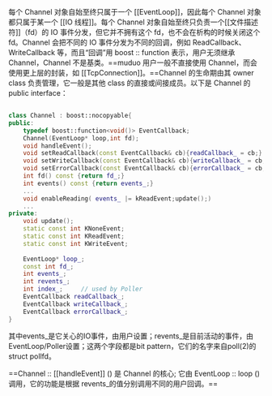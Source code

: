 

每个 Channel 对象自始至终只属于一个 [[EventLoop]]，因此每个 Channel 对象都只属于某一个 [[IO 线程]]。每个 Channel 对象自始至终只负责一个[[文件描述符]]（fd）的 IO 事件分发，但它并不拥有这个 fd，也不会在析构的时候关闭这个 fd。Channel 会把不同的 IO 事件分发为不同的回调，例如 ReadCallback、WriteCallback 等，而且“回调”用 boost :: function 表示，用户无须继承 Channel，Channel 不是基类。==muduo 用户一般不直接使用 Channel，而会使用更上层的封装，如 [[TcpConnection]]。==Channel 的生命期由其 owner class 负责管理，它一般是其他 class 的直接或间接成员。以下是 Channel 的 public interface：

```c++

class Channel : boost::nocopyable{
public:
	typedef boost::function<void()> EventCallback;
	Channel(EventLoop* loop,int fd);
	void handleEvent();
	void setReadCallback(const EventCallback& cb){readCallback_ = cb;}
	void setWriteCallback(const EventCallback& cb){writeCallback_ = cb;}
	void setErrorCallback(const EventCallback& cb){errorCallback_ = cb;}
	int fd() const {return fd_;}
	int events() const {return events_;}
	...
	void enableReading( events_ |= kReadEvent;update();)
	...
private:
	void update();
	static const int KNoneEvent;
	static const int KReadEvent;
	static const int KWriteEvent;
	
	EventLoop* loop_;
	const int fd_;
	int events_;
	int revents_;
	int index_; 	// used by Poller
	EventCallback readCallback_;
	EventCallback writeCallback_;
	EventCallback errorCallback_;
}
```

其中events_是它关心的IO事件，由用户设置；revents_是目前活动的事件，由EventLoop/Poller设置；这两个字段都是bit pattern，它们的名字来自poll(2)的struct pollfd。

==Channel :: [[handleEvent]] () 是 Channel 的核心;
它由 EventLoop :: loop () 调用，它的功能是根据 revents_的值分别调用不同的用户回调。==